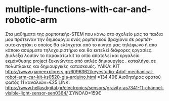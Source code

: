 # multiple-functions-with-car-and-robotic-arm
Στα μαθήματα της ρομποτικής-STEM που κάνω στο σχολείο μας τα παιδια μου πρότειναν την δημιουργία ενός ρομποτικού βραχίονα σε ρομπότ-αυτοκινητάκι ο οποίος θα ελέγχεται από το κινητό μας τηλέφωνο ή απο κάποιο ασύρματο τηλεχειριστήριο και θα εκτελεί διάφορες εργασίες. Διαλεξα λοιπόν το παρακάτω kit το οπίο αποτελεί και εργαλείο εκμάνθυσης project ξεκινώντας από απλές δημιουργίες . καταλήγει σε πολύπλοκες και δημιουργικές κατασκευές.
ΥΛΙΚΑ:
KIT
https://www.gameexplorers.gr/6096362/keyestudio-4dof-mechanical-robot-arm-car-kit-ks0520-gia-arduino.html =134,40€
Αισθητήρας ορατού φωτός 11 καναλιών=€25
LINK: https://www.hellasdigital.gr/electronics/sensors/gravity-as7341-11-channel-visible-light-sensor-sen0364/
ΣΥΝΟΛΟ=159€
